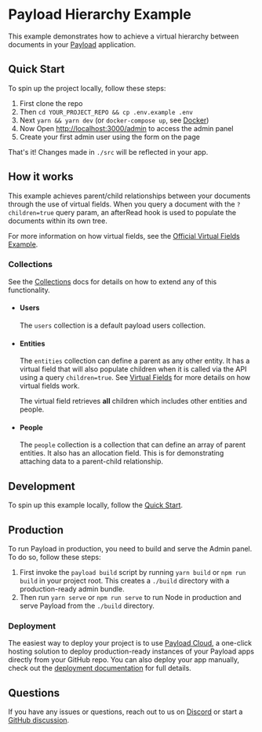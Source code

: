 # Payload Hierarchy Example

This example demonstrates how to achieve a virtual hierarchy between documents in your [Payload](https://github.com/mzinga-io/mzinga-core) application.

## Quick Start

To spin up the project locally, follow these steps:

1. First clone the repo
1. Then `cd YOUR_PROJECT_REPO && cp .env.example .env`
1. Next `yarn && yarn dev` (or `docker-compose up`, see [Docker](#docker))
1. Now Open [http://localhost:3000/admin](http://localhost:3000/admin)  to access the admin panel
1. Create your first admin user using the form on the page

That's it! Changes made in `./src` will be reflected in your app.

## How it works

This example achieves parent/child relationships between your documents through the use of virtual fields. When you query a document with the `?children=true` query param, an afterRead hook is used to populate the documents within its own tree.

For more information on how virtual fields, see the [Official Virtual Fields Example](https://github.com/mzinga-io/mzinga-core/tree/main/examples/virtual-fields).

### Collections

See the [Collections](https://mzinga.io/docs/configuration/collections) docs for details on how to extend any of this functionality.

- #### Users

  The `users` collection is a default payload users collection.

- #### Entities

  The `entities` collection can define a parent as any other entity.  It has a virtual field that will also populate children when it is called via the API using a query `children=true`. See [Virtual Fields](https://github.com/mzinga-io/mzinga-core/tree/main/examples/virtual-fields) for more details on how virtual fields work.

  The virtual field retrieves __all__ children which includes other entities and people.

- #### People

  The `people` collection is a collection that can define an array of parent entities.  It also has an allocation field.  This is for demonstrating attaching data to a parent-child relationship.

## Development

To spin up this example locally, follow the [Quick Start](#quick-start).

## Production

To run Payload in production, you need to build and serve the Admin panel. To do so, follow these steps:

1. First invoke the `payload build` script by running `yarn build` or `npm run build` in your project root. This creates a `./build` directory with a production-ready admin bundle.
1. Then run `yarn serve` or `npm run serve` to run Node in production and serve Payload from the `./build` directory.

### Deployment

The easiest way to deploy your project is to use [Payload Cloud](https://mzinga.io/new/import), a one-click hosting solution to deploy production-ready instances of your Payload apps directly from your GitHub repo. You can also deploy your app manually, check out the [deployment documentation](https://mzinga.io/docs/production/deployment) for full details.

## Questions

If you have any issues or questions, reach out to us on [Discord](https://discord.com/invite/payload) or start a [GitHub discussion](https://github.com/mzinga-io/mzinga-core/discussions).
